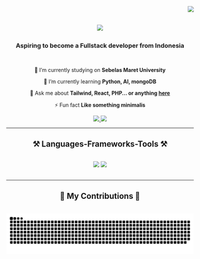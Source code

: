<img align="right" src="https://visitor-badge.laobi.icu/badge?page_id=mamajuices2.mamajuices2" />

<h1 align="center">
    <img src="https://readme-typing-svg.herokuapp.com/?font=Righteous&size=35&center=true&vCenter=true&width=500&color=BEDFF7&height=70&duration=4000&lines=Hi+There!+👋;+I'm+Mama+Juice!;" />
</h1>

<h3 align="center">Aspiring to become a Fullstack developer from Indonesia</h3>

<br/>

<div align="center">
 
 🔭 I’m currently studying on **Sebelas Maret University**
 
 🌱 I’m currently learning **Python, AI, mongoDB**

💬 Ask me about **Tailwind, React, PHP... or anything [here](https://github.com/mamajuices2/mamajuices2)**

⚡ Fun fact **Like something minimalis**

 </div>
 
<div align="center"> 
  <a href="mailto:mama.juice.asiswisesa089@gmail.com">
    <img src="https://img.shields.io/badge/Gmail-333333?style=for-the-badge&logo=gmail&logoColor=red" />
  </a>
  <a href="https://www.instagram.com/mamajuices2/" target="_blank">
    <img src="https://img.shields.io/badge/Instagram-333333?style=for-the-badge&logo=instagram&logoColor=white" target="_blank" />
  </a>
</div>

 <hr/>
 
<h2 align="center">⚒️ Languages-Frameworks-Tools ⚒️</h2>
<br/>
<div align="center">
    <img src="https://skillicons.dev/icons?i=bootstrap,vscode,github,figma,tailwind" />
    <img src="https://skillicons.dev/icons?i=mysql,php" /><br>
</div>

<br/>
<hr/>

<div align="center">
  <h2>🐍 My Contributions 🐍</h2>
  <br>
  <img alt="snake eating my contributions" src="https://raw.githubusercontent.com/salesp07/salesp07/output/github-contribution-grid-snake.svg" />
  
  <br/><br/><br/>
</div>


